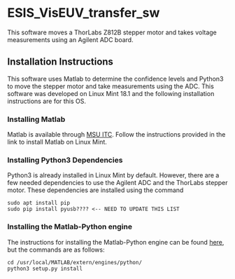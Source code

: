 # ESIS_VisEUV_transfer_sw
This software moves a ThorLabs Z812B stepper motor and takes voltage measurements using an Agilent ADC board.

## Installation Instructions
This software uses Matlab to determine the confidence levels and Python3 to move the stepper motor and take measurements using the ADC.
This software was developed on Linux Mint 18.1 and the following installation instructions are for this OS. 

### Installing Matlab
Matlab is available through [MSU ITC](http://www.montana.edu/itcenter/purchase/matlab/index.html). Follow the instructions provided in
the link to install Matlab on Linux Mint.

### Installing Python3 Dependencies
Python3 is already installed in Linux Mint by default. However, there are a few needed dependencies to use the Agilent ADC and the
ThorLabs stepper motor. These dependencies are installed using the command
```
sudo apt install pip
sudo pip install pyusb???? <-- NEED TO UPDATE THIS LIST
```

### Installing the Matlab-Python engine
The instructions for installing the Matlab-Python engine can be found [here](https://www.mathworks.com/help/matlab/matlab_external/install-the-matlab-engine-for-python.html),
but the commands are as follows:
```
cd /usr/local/MATLAB/extern/engines/python/
python3 setup.py install
```
